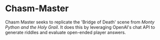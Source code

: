 # Chasm-Master
Chasm Master seeks to replicate the 'Bridge of Death' scene from _Monty Python and the Holy Grail_. It does this by leveraging OpenAI's chat API to generate riddles and evaluate open-ended player answers.
